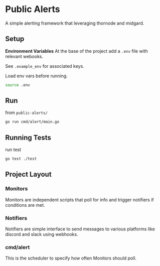 # Public Alerts

A simple alerting framework that leveraging thornode and midgard.

## Setup

**Environment Variables**
At the base of the project add a `.env` file with relevant webooks.

See `.example_env` for associated keys.

Load env vars before running.

```bash
source .env
```

## Run

from `public-alerts/`

```bash
go run cmd/alert/main.go
```

## Running Tests

run test

```bash
go test ./test
```

## Project Layout

### Monitors

Monitors are independent scripts that poll for info and trigger notifiers if conditions are met.

### Notifiers

Notifiers are simple interface to send messages to various platforms like discord and slack using webhooks.

### cmd/alert

This is the scheduler to specify how often Monitors should poll.
